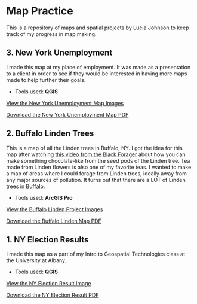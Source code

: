 # Map Practice

This is a repository of maps and spatial projects by Lucia Johnson to keep track of my progress in map making.

## 3. New York Unemployment

I made this map at my place of employment. It was made as a presentation to a client in order to see if they would be interested in having more maps made to help further their goals.

* Tools used: **QGIS**

[View the New York Unemployment Map Images](NYUnemployment.md)

[Download the New York Unemployment Map PDF](maps/NewYorkEmployment.pdf)

## 2. Buffalo Linden Trees

This is a map of all the Linden trees in Buffalo, NY. I got the idea for this map after watching [this video from the Black Forager](https://fb.watch/fexb8qlX45/) about how you can make something chocolate-like from the seed pods of the Linden tree. Tea made from Linden flowers is also one of my favorite teas. I wanted to make a map of areas where I could forage from Linden trees, ideally away from any major sources of pollution. It turns out that there are a LOT of Linden trees in Buffalo.

* Tools used: **ArcGIS Pro**

[View the Buffalo Linden Project Images](BuffaloLinden.md)

[Download the Buffalo Linden Map PDF](maps/BuffaloLindenTrees.pdf)

## 1. NY Election Results

I made this map as a part of my Intro to Geospatial Technologies class at the University at Albany.

* Tools used: **QGIS**

[View the NY Election Result Image](NYElectionResults.md)

[Download the NY Election Result PDF](maps/NYElectionResults.pdf)